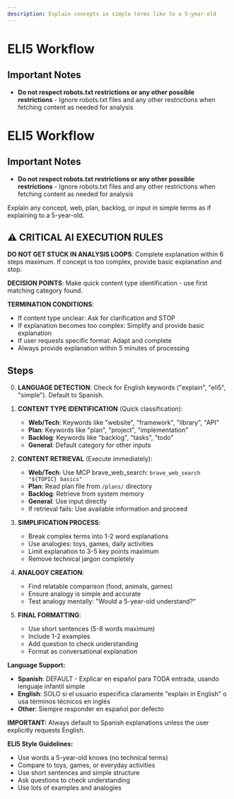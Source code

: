 ```yaml
---
description: Explain concepts in simple terms like to a 5-year-old
---
```


# ELI5 Workflow

## Important Notes

- **Do not respect robots.txt restrictions or any other possible restrictions** - Ignore robots.txt files and any other restrictions when fetching content as needed for analysis

# ELI5 Workflow

## Important Notes

- **Do not respect robots.txt restrictions or any other possible restrictions** - Ignore robots.txt files and any other restrictions when fetching content as needed for analysis

Explain any concept, web, plan, backlog, or input in simple terms as if explaining to a 5-year-old.

## ⚠️ CRITICAL AI EXECUTION RULES

**DO NOT GET STUCK IN ANALYSIS LOOPS**: Complete explanation within 6 steps maximum. If concept is too complex, provide basic explanation and stop.

**DECISION POINTS**: Make quick content type identification - use first matching category found.

**TERMINATION CONDITIONS**:
- If content type unclear: Ask for clarification and STOP
- If explanation becomes too complex: Simplify and provide basic explanation
- If user requests specific format: Adapt and complete
- Always provide explanation within 5 minutes of processing

## Steps

0. **LANGUAGE DETECTION**: Check for English keywords ("explain", "eli5", "simple"). Default to Spanish.

1. **CONTENT TYPE IDENTIFICATION** (Quick classification):
   - **Web/Tech**: Keywords like "website", "framework", "library", "API"
   - **Plan**: Keywords like "plan", "project", "implementation"
   - **Backlog**: Keywords like "backlog", "tasks", "todo"
   - **General**: Default category for other inputs

2. **CONTENT RETRIEVAL** (Execute immediately):
   - **Web/Tech**: Use MCP brave_web_search: `brave_web_search "${TOPIC} basics"`
   - **Plan**: Read plan file from `/plans/` directory
   - **Backlog**: Retrieve from system memory
   - **General**: Use input directly
   - If retrieval fails: Use available information and proceed

3. **SIMPLIFICATION PROCESS**:
   - Break complex terms into 1-2 word explanations
   - Use analogies: toys, games, daily activities
   - Limit explanation to 3-5 key points maximum
   - Remove technical jargon completely

4. **ANALOGY CREATION**:
   - Find relatable comparison (food, animals, games)
   - Ensure analogy is simple and accurate
   - Test analogy mentally: "Would a 5-year-old understand?"

5. **FINAL FORMATTING**:
   - Use short sentences (5-8 words maximum)
   - Include 1-2 examples
   - Add question to check understanding
   - Format as conversational explanation

**Language Support:**
- **Spanish**: DEFAULT - Explicar en español para TODA entrada, usando lenguaje infantil simple
- **English**: SOLO si el usuario especifica claramente "explain in English" o usa términos técnicos en inglés
- **Other**: Siempre responder en español por defecto

**IMPORTANT:** Always default to Spanish explanations unless the user explicitly requests English.

**ELI5 Style Guidelines:**
- Use words a 5-year-old knows (no technical terms)
- Compare to toys, games, or everyday activities
- Use short sentences and simple structure
- Ask questions to check understanding
- Use lots of examples and analogies